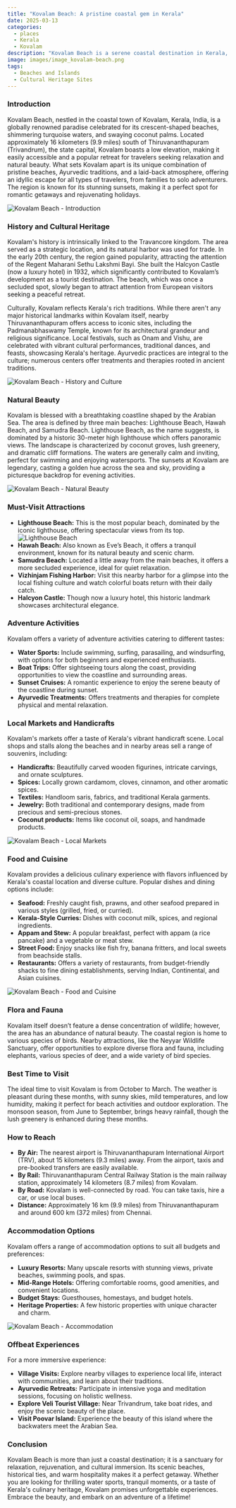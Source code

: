 ```yaml
---
title: "Kovalam Beach: A pristine coastal gem in Kerala"
date: 2025-03-13
categories:
  - places
  - Kerala
  - Kovalam
description: "Kovalam Beach is a serene coastal destination in Kerala, renowned for its golden sands and stunning backwaters. It offers a variety of water sports and is close to other attractions like the enchanting Church Bay and the vibrant Fisherman's Village, making it a must-visit spot for nature lovers."
image: images/image_kovalam-beach.png
tags: 
  - Beaches and Islands
  - Cultural Heritage Sites
---
```



### **Introduction**

Kovalam Beach, nestled in the coastal town of Kovalam, Kerala, India, is a globally renowned paradise celebrated for its crescent-shaped beaches, shimmering turquoise waters, and swaying coconut palms. Located approximately 16 kilometers (9.9 miles) south of Thiruvananthapuram (Trivandrum), the state capital, Kovalam boasts a low elevation, making it easily accessible and a popular retreat for travelers seeking relaxation and natural beauty. What sets Kovalam apart is its unique combination of pristine beaches, Ayurvedic traditions, and a laid-back atmosphere, offering an idyllic escape for all types of travelers, from families to solo adventurers. The region is known for its stunning sunsets, making it a perfect spot for romantic getaways and rejuvenating holidays.

<img src="placeholder_image_kovalam_beach_intro.jpg" alt="Kovalam Beach - Introduction">

### **History and Cultural Heritage**

Kovalam's history is intrinsically linked to the Travancore kingdom. The area served as a strategic location, and its natural harbor was used for trade. In the early 20th century, the region gained popularity, attracting the attention of the Regent Maharani Sethu Lakshmi Bayi. She built the Halcyon Castle (now a luxury hotel) in 1932, which significantly contributed to Kovalam’s development as a tourist destination. The beach, which was once a secluded spot, slowly began to attract attention from European visitors seeking a peaceful retreat.

Culturally, Kovalam reflects Kerala's rich traditions. While there aren't any major historical landmarks within Kovalam itself, nearby Thiruvananthapuram offers access to iconic sites, including the Padmanabhaswamy Temple, known for its architectural grandeur and religious significance. Local festivals, such as Onam and Vishu, are celebrated with vibrant cultural performances, traditional dances, and feasts, showcasing Kerala's heritage. Ayurvedic practices are integral to the culture; numerous centers offer treatments and therapies rooted in ancient traditions.

<img src="placeholder_image_kovalam_beach_history.jpg" alt="Kovalam Beach - History and Culture">

### **Natural Beauty**

Kovalam is blessed with a breathtaking coastline shaped by the Arabian Sea. The area is defined by three main beaches: Lighthouse Beach, Hawah Beach, and Samudra Beach. Lighthouse Beach, as the name suggests, is dominated by a historic 30-meter high lighthouse which offers panoramic views. The landscape is characterized by coconut groves, lush greenery, and dramatic cliff formations. The waters are generally calm and inviting, perfect for swimming and enjoying watersports. The sunsets at Kovalam are legendary, casting a golden hue across the sea and sky, providing a picturesque backdrop for evening activities.

<img src="placeholder_image_kovalam_beach_natural_beauty.jpg" alt="Kovalam Beach - Natural Beauty">

### **Must-Visit Attractions**

*   **Lighthouse Beach:** This is the most popular beach, dominated by the iconic lighthouse, offering spectacular views from its top. <img src="placeholder_image_lighthouse_beach.jpg" alt="Lighthouse Beach">
*   **Hawah Beach:** Also known as Eve’s Beach, it offers a tranquil environment, known for its natural beauty and scenic charm.
*   **Samudra Beach:** Located a little away from the main beaches, it offers a more secluded experience, ideal for quiet relaxation.
*   **Vizhinjam Fishing Harbor:** Visit this nearby harbor for a glimpse into the local fishing culture and watch colorful boats return with their daily catch.
*   **Halcyon Castle:** Though now a luxury hotel, this historic landmark showcases architectural elegance.

### **Adventure Activities**

Kovalam offers a variety of adventure activities catering to different tastes:

*   **Water Sports:** Include swimming, surfing, parasailing, and windsurfing, with options for both beginners and experienced enthusiasts.
*   **Boat Trips:** Offer sightseeing tours along the coast, providing opportunities to view the coastline and surrounding areas.
*   **Sunset Cruises:** A romantic experience to enjoy the serene beauty of the coastline during sunset.
*   **Ayurvedic Treatments:** Offers treatments and therapies for complete physical and mental relaxation.

### **Local Markets and Handicrafts**

Kovalam's markets offer a taste of Kerala's vibrant handicraft scene. Local shops and stalls along the beaches and in nearby areas sell a range of souvenirs, including:

*   **Handicrafts:** Beautifully carved wooden figurines, intricate carvings, and ornate sculptures.
*   **Spices:** Locally grown cardamom, cloves, cinnamon, and other aromatic spices.
*   **Textiles:** Handloom saris, fabrics, and traditional Kerala garments.
*   **Jewelry:** Both traditional and contemporary designs, made from precious and semi-precious stones.
*   **Coconut products:** Items like coconut oil, soaps, and handmade products.

<img src="placeholder_image_kovalam_beach_market.jpg" alt="Kovalam Beach - Local Markets">

### **Food and Cuisine**

Kovalam provides a delicious culinary experience with flavors influenced by Kerala's coastal location and diverse culture. Popular dishes and dining options include:

*   **Seafood:** Freshly caught fish, prawns, and other seafood prepared in various styles (grilled, fried, or curried).
*   **Kerala-Style Curries:** Dishes with coconut milk, spices, and regional ingredients.
*   **Appam and Stew:** A popular breakfast, perfect with appam (a rice pancake) and a vegetable or meat stew.
*   **Street Food:** Enjoy snacks like fish fry, banana fritters, and local sweets from beachside stalls.
*   **Restaurants:** Offers a variety of restaurants, from budget-friendly shacks to fine dining establishments, serving Indian, Continental, and Asian cuisines.

<img src="placeholder_image_kovalam_beach_food.jpg" alt="Kovalam Beach - Food and Cuisine">

### **Flora and Fauna**

Kovalam itself doesn’t feature a dense concentration of wildlife; however, the area has an abundance of natural beauty. The coastal region is home to various species of birds. Nearby attractions, like the Neyyar Wildlife Sanctuary, offer opportunities to explore diverse flora and fauna, including elephants, various species of deer, and a wide variety of bird species.

### **Best Time to Visit**

The ideal time to visit Kovalam is from October to March. The weather is pleasant during these months, with sunny skies, mild temperatures, and low humidity, making it perfect for beach activities and outdoor exploration. The monsoon season, from June to September, brings heavy rainfall, though the lush greenery is enhanced during these months.

### **How to Reach**

*   **By Air:** The nearest airport is Thiruvananthapuram International Airport (TRV), about 15 kilometers (9.3 miles) away. From the airport, taxis and pre-booked transfers are easily available.
*   **By Rail:** Thiruvananthapuram Central Railway Station is the main railway station, approximately 14 kilometers (8.7 miles) from Kovalam.
*   **By Road:** Kovalam is well-connected by road. You can take taxis, hire a car, or use local buses.
*   **Distance:** Approximately 16 km (9.9 miles) from Thiruvananthapuram and around 600 km (372 miles) from Chennai.

### **Accommodation Options**

Kovalam offers a range of accommodation options to suit all budgets and preferences:

*   **Luxury Resorts:** Many upscale resorts with stunning views, private beaches, swimming pools, and spas.
*   **Mid-Range Hotels:** Offering comfortable rooms, good amenities, and convenient locations.
*   **Budget Stays:** Guesthouses, homestays, and budget hotels.
*   **Heritage Properties:** A few historic properties with unique character and charm.

<img src="placeholder_image_kovalam_beach_accommodation.jpg" alt="Kovalam Beach - Accommodation">

### **Offbeat Experiences**

For a more immersive experience:

*   **Village Visits:** Explore nearby villages to experience local life, interact with communities, and learn about their traditions.
*   **Ayurvedic Retreats:** Participate in intensive yoga and meditation sessions, focusing on holistic wellness.
*   **Explore Veli Tourist Village:** Near Trivandrum, take boat rides, and enjoy the scenic beauty of the place.
*   **Visit Poovar Island:** Experience the beauty of this island where the backwaters meet the Arabian Sea.

### **Conclusion**

Kovalam Beach is more than just a coastal destination; it is a sanctuary for relaxation, rejuvenation, and cultural immersion. Its scenic beaches, historical ties, and warm hospitality makes it a perfect getaway. Whether you are looking for thrilling water sports, tranquil moments, or a taste of Kerala's culinary heritage, Kovalam promises unforgettable experiences. Embrace the beauty, and embark on an adventure of a lifetime!


